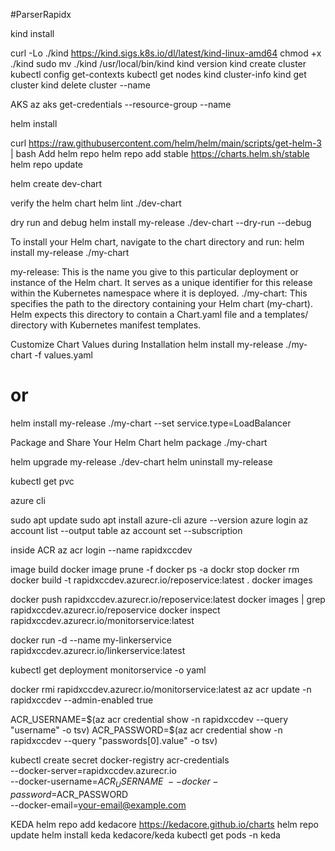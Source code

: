 #ParserRapidx

kind install

curl -Lo ./kind https://kind.sigs.k8s.io/dl/latest/kind-linux-amd64
chmod +x ./kind
sudo mv ./kind /usr/local/bin/kind
kind version
kind create cluster
kubectl config get-contexts
kubectl get nodes
kind cluster-info
kind get cluster
kind delete cluster --name <cluster-name>


AKS
az aks get-credentials --resource-group <resource-group> --name <cluster-name>


helm install

curl https://raw.githubusercontent.com/helm/helm/main/scripts/get-helm-3 | bash
Add helm repo
helm repo add stable https://charts.helm.sh/stable
helm repo update

helm create dev-chart

verify the helm chart
helm lint ./dev-chart

dry run and debug
helm install my-release ./dev-chart --dry-run --debug

To install your Helm chart, navigate to the chart directory and run:
helm install my-release ./my-chart

my-release: This is the name you give to this particular deployment or instance of the Helm chart. It serves as a unique identifier for this release within the Kubernetes namespace where it is deployed.
./my-chart: This specifies the path to the directory containing your Helm chart (my-chart). Helm expects this directory to contain a Chart.yaml file and a templates/ directory with Kubernetes manifest templates.

Customize Chart Values during Installation
helm install my-release ./my-chart -f values.yaml
# or
helm install my-release ./my-chart --set service.type=LoadBalancer

Package and Share Your Helm Chart
helm package ./my-chart

helm upgrade my-release ./dev-chart
helm uninstall my-release


kubectl get pvc


azure cli

sudo apt update
sudo apt install azure-cli
azure --version
azure login
az account list --output table
az account set --subscription <subscription-id-or-name>

inside ACR
 az acr login --name rapidxccdev

image build
docker image prune -f
docker ps -a
dockr stop 
docker rm 
docker build -t rapidxccdev.azurecr.io/reposervice:latest .
docker images
<!-- docker tag eventservice:latest rapidxccdev.azurecr.io/eventservice:latest -->
docker push rapidxccdev.azurecr.io/reposervice:latest
docker images | grep rapidxccdev.azurecr.io/reposervice
docker inspect rapidxccdev.azurecr.io/monitorservice:latest

docker run -d --name my-linkerservice rapidxccdev.azurecr.io/linkerservice:latest

kubectl get deployment monitorservice -o yaml

docker rmi rapidxccdev.azurecr.io/monitorservice:latest
az acr update -n rapidxccdev --admin-enabled true

ACR_USERNAME=$(az acr credential show -n rapidxccdev --query "username" -o tsv)
ACR_PASSWORD=$(az acr credential show -n rapidxccdev --query "passwords[0].value" -o tsv)


kubectl create secret docker-registry acr-credentials \
  --docker-server=rapidxccdev.azurecr.io \
  --docker-username=$ACR_USERNAME \
  --docker-password=$ACR_PASSWORD \
  --docker-email=<your-email@example.com>



KEDA
helm repo add kedacore https://kedacore.github.io/charts
 helm repo update
 helm install keda kedacore/keda
  kubectl get pods -n keda